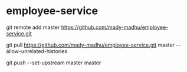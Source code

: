 # employee-service




git remote add master https://github.com/mady-madhu/employee-service.git

git pull https://github.com/mady-madhu/employee-service.git master --allow-unrelated-histories

git push --set-upstream master master
